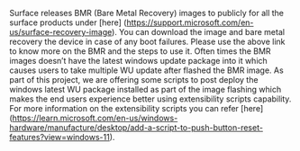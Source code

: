 Surface releases BMR (Bare Metal Recovery) images to publicly for all the surface products under [here] (https://support.microsoft.com/en-us/surface-recovery-image). You can download the image and bare metal recovery the device in case of any boot failures. Please use the above link to know more on the BMR and the steps to use it. Often times the BMR images doesn’t have the latest windows update package into it which causes users to take multiple WU update after flashed the BMR image. As part of this project, we are offering some scripts to post deploy the windows latest WU package installed as part of the image flashing which makes the end users experience better using extensibility scripts capability. For more information on the extensibility scripts you can refer [here] (https://learn.microsoft.com/en-us/windows-hardware/manufacture/desktop/add-a-script-to-push-button-reset-features?view=windows-11).